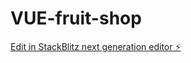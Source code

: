 # VUE-fruit-shop

[Edit in StackBlitz next generation editor ⚡️](https://stackblitz.com/~/github.com/yuebaiv/VUE-fruit-shop)